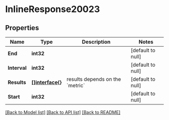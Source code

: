 # InlineResponse20023

## Properties
Name | Type | Description | Notes
------------ | ------------- | ------------- | -------------
**End** | **int32** |  | [default to null]
**Interval** | **int32** |  | [default to null]
**Results** | [**[]interface{}**](interface{}.md) | results depends on the &#x60;metric&#x60; | [default to null]
**Start** | **int32** |  | [default to null]

[[Back to Model list]](../README.md#documentation-for-models) [[Back to API list]](../README.md#documentation-for-api-endpoints) [[Back to README]](../README.md)

